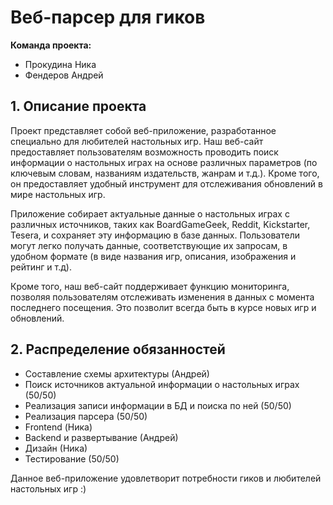 # Веб-парсер для гиков

**Команда проекта:**

- Прокудина Ника
- Фендеров Андрей

## 1. Описание проекта

Проект представляет собой веб-приложение, разработанное специально для любителей настольных игр. Наш веб-сайт предоставляет пользователям возможность проводить поиск информации о настольных играх на основе различных параметров (по ключевым словам, названиям издательств, жанрам и т.д.). Кроме того, он предоставляет удобный инструмент для отслеживания обновлений в мире настольных игр.

Приложение собирает актуальные данные о настольных играх с различных источников, таких как BoardGameGeek, Reddit, Kickstarter, Tesera, и сохраняет эту информацию в базе данных. Пользователи могут легко получать данные, соответствующие их запросам, в удобном формате (в виде названия игр, описания, изображения и рейтинг и т.д).

Кроме того, наш веб-сайт поддерживает функцию мониторинга, позволяя пользователям отслеживать изменения в данных с момента последнего посещения. Это позволит всегда быть в курсе новых игр и обновлений.

## 2. Распределение обязанностей

- Составление схемы архитектуры (Андрей)
- Поиск источников актуальной информации о настольных играх (50/50)
- Реализация записи информации в БД и поиска по ней (50/50)
- Реализация парсера (50/50)
- Frontend (Ника)
- Backend и развертывание (Андрей)
- Дизайн (Ника)
- Тестирование (50/50)

Данное веб-приложение удовлетворит потребности гиков и любителей настольных игр :)
